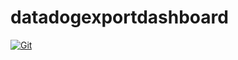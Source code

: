 # datadogexportdashboard

[![Git](https://app.soluble.cloud/api/v1/public/badges/3edc337d-784e-4421-9119-24875dac65d2.svg?orgId=762678537011)](https://app.soluble.cloud/repos/details/github.com/ryhennessy/datadogexportdashboard?orgId=762678537011)  


